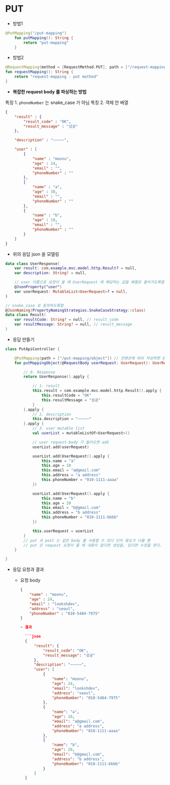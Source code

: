 # PUT

- 방법1

```kotlin
@PutMapping("/put-mapping")
    fun putMapping(): String {
        return "put-mapping"
    }
```



- 방법2

```kotlin
@RequestMapping(method = [RequestMethod.PUT], path = ["/request-mapping"])
fun requestMapping(): String {
    return "request-mapping - put mathod"
}
```



- **복잡한 request body 를 파싱하는 방법**

특징 1. `phoneNumber` 는 snake_case 가 아님
특징 2. 객체 안 배열

```json
{
    "result" : {
        "result_code" : "OK",
        "result_message" : "성공"
    },

    "description" : "~~~~~",

    "user" : [
        {
            "name" : "moonu",
            "age" : 24,
            "email" : "",
            "phoneNumber" : ""
        },
        {
            "name" : "a",
            "age" : 30,
            "email" : "",
            "phoneNumber" : ""
        },
        {
            "name" : "b",
            "age" : 10,
            "email" : "",
            "phoneNumber" : ""
        }
    ]
}
```

- 위의 응답 json 을 모델링

```kotlin
data class UserResponse(
    var result: com.example.mvc.model.http.Result? = null,
    var description: String? = null,

    // user 이름으로 요청이 올 때 UserRequest 에 해당하는 값을 배열로 들어가도록함
    @JsonProperty("user")
    var userRequest: MutableList<UserRequest>? = null,
)

// snake_case 로 동작하도록함
@JsonNaming(PropertyNamingStrategies.SnakeCaseStrategy::class)
data class Result(
    var resultCode: String? = null, // result_code
    var resultMessage: String? = null, // result_message
)
```

- 응답 만들기

```kotlin
class PutApiController {

    @PutMapping(path = ["/put-mapping/object"]) // 컨벤션에 따라 작성하면 된다 위와 동일
    fun putMappingObject(@RequestBody userRequest: UserRequest): UserResponse {

        // 0. Response
        return UserResponse().apply {

            // 1. result
            this.result = com.example.mvc.model.http.Result().apply {
                this.resultCode = "OK"
                this.resultMessage = "성공"
            }
        }.apply {
            // 2. description
            this.description = "~~~~~"
        }.apply {
            // 3. user mutable list
            val userList = mutableListOf<UserRequest>()

          	// user request-body 가 들어오면 add
            userList.add(userRequest)

            userList.add(UserRequest().apply {
                this.name = "a"
                this.age = 10
                this.email = "a@gmail.com"
                this.address = "a address"
                this.phoneNumber = "010-1111-aaaa"
            })

            userList.add(UserRequest().apply {
                this.name = "b"
                this.age = 20
                this.email = "b@gmail.com"
                this.address = "b address"
                this.phoneNumber = "010-1111-bbbb"
            })

            this.userRequest = userList
        }
        // put 과 post 는 같은 body 를 사용할 수 있다 단지 용도가 다를 뿐
        // put 은 request 요청이 올 때 내용이 없다면 생성을, 있다면 수정을 한다.
    }

}
```

- 응답 요청과 결과

  - 요청 body

    ```json
    {
        "name" : "moonu",
        "age" : 24,
        "email" : "lookshdev",
        "address" : "seoul",
        "phoneNumber" : "010-5484-7975"
    }

    - 결과

      ```json
      {
          "result": {
              "result_code": "OK",
              "result_message": "성공"
          },
          "description": "~~~~~",
          "user": [
              {
                  "name": "moonu",
                  "age": 24,
                  "email": "lookshdev",
                  "address": "seoul",
                  "phoneNumber": "010-5484-7975"
              },
              {
                  "name": "a",
                  "age": 10,
                  "email": "a@gmail.com",
                  "address": "a address",
                  "phoneNumber": "010-1111-aaaa"
              },
              {
                  "name": "b",
                  "age": 20,
                  "email": "b@gmail.com",
                  "address": "b address",
                  "phoneNumber": "010-1111-bbbb"
              }
          ]
      }
      ```

      
